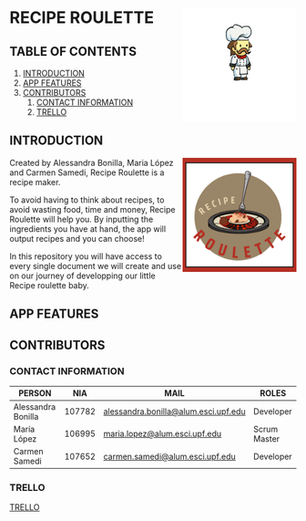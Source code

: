 

# RECIPE ROULETTE <img align="right" width="200" height="200" src="https://github.com/carmensat/RECIPE-ROULETTE/blob/main/IMAGE_RESOURCES/app_character.png?raw=true" alt="RECIPE ROULETTE" width="100px" />

## TABLE OF CONTENTS 

1. [INTRODUCTION](#INTRODUCTION)
2. [APP FEATURES](#APP-FEATURES)
3. [CONTRIBUTORS](#CONTRIBUTORS)
    1. [CONTACT INFORMATION](###CONTACT-INFORMATION)
    2. [TRELLO](###TRELLO)

## INTRODUCTION

<img align="right" width="200" height="200" src="https://github.com/carmensat/RECIPE-ROULETTE/blob/main/IMAGE_RESOURCES/WELLWRITTENLOGO.png?raw=true" alt="RECIPE ROULETTE" width="100px" />

Created by Alessandra Bonilla, Maria López and Carmen Samedi, Recipe Roulette is a recipe maker. 

To avoid having to think about recipes, to avoid wasting food, time and money, Recipe Roulette will help you. 
By inputting the ingredients you have at hand, the app will output recipes and you can choose! 

In this repository you will have access to every single document we will create and use on our journey of developping our 
little Recipe roulette baby. 

## APP FEATURES


## CONTRIBUTORS

### CONTACT INFORMATION

| PERSON | NIA | MAIL | ROLES |
| ------ | --- | ---- | ----- |
| Alessandra Bonilla| 107782| <alessandra.bonilla@alum.esci.upf.edu> | Developer | 
| María López | 106995 | <maria.lopez@alum.esci.upf.edu> | Scrum Master |
| Carmen Samedi | 107652 | <carmen.samedi@alum.esci.upf.edu> | Developer |

### TRELLO
  [TRELLO](https://trello.com/b/12HNlFAm/recipe-roulette)
  
